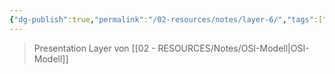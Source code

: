 ```yaml
---
{"dg-publish":true,"permalink":"/02-resources/notes/layer-6/","tags":["informatik/netzwerk/osi"],"noteIcon":"","updated":"2025-09-10T16:35:25.764+02:00"}
---
```


> Presentation Layer von [[02 - RESOURCES/Notes/OSI-Modell\|OSI-Modell]]